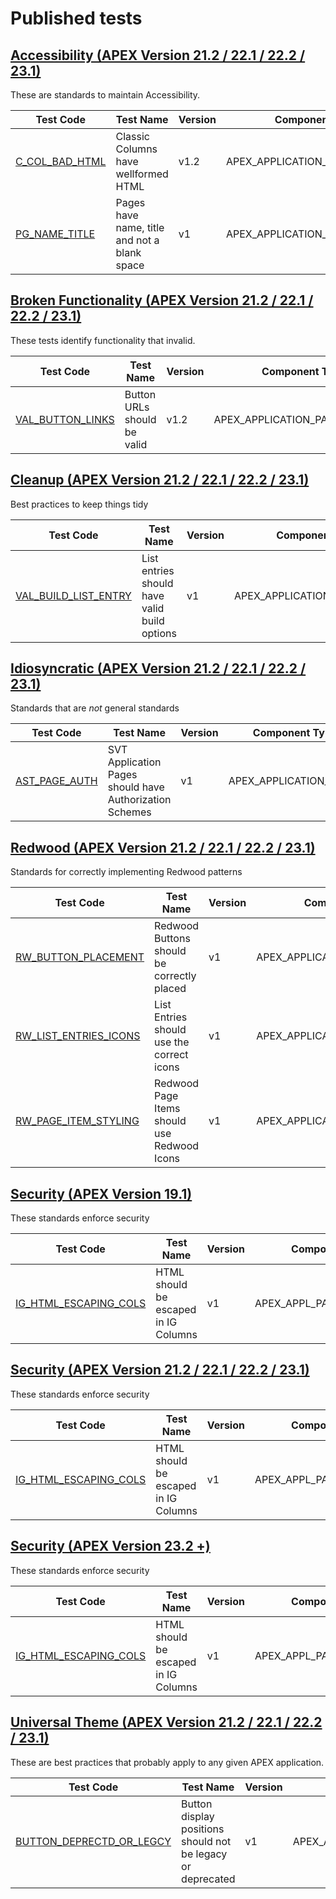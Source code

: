 # Published tests

## [Accessibility (APEX Version 21.2 / 22.1 / 22.2 / 23.1)](APEX_ACCESSIBILITY_212/STANDARD-APEX_ACCESSIBILITY_212.json)
These are standards to maintain Accessibility.

| Test Code | Test Name | Version | Component Type |
|-----------|-----------|---------|----------------|
| [C_COL_BAD_HTML](APEX_ACCESSIBILITY_212/tests/C_COL_BAD_HTML.json) |  Classic Columns have wellformed HTML | v1.2 | APEX_APPLICATION_PAGE_RPT_COLS |
| [PG_NAME_TITLE](APEX_ACCESSIBILITY_212/tests/PG_NAME_TITLE.json) |  Pages have name, title and not a blank space | v1 | APEX_APPLICATION_PAGES |

## [Broken Functionality (APEX Version 21.2 / 22.1 / 22.2 / 23.1)](APEX_BROKEN_FUNCTIONALITY_212/STANDARD-APEX_BROKEN_FUNCTIONALITY_212.json)
These tests identify functionality that invalid.

| Test Code | Test Name | Version | Component Type |
|-----------|-----------|---------|----------------|
| [VAL_BUTTON_LINKS](APEX_BROKEN_FUNCTIONALITY_212/tests/VAL_BUTTON_LINKS.json) |  Button URLs should be valid | v1.2 | APEX_APPLICATION_PAGE_BUTTONS |

## [Cleanup (APEX Version 21.2 / 22.1 / 22.2 / 23.1)](APEX_CLEANUP_212/STANDARD-APEX_CLEANUP_212.json)
Best practices to keep things tidy

| Test Code | Test Name | Version | Component Type |
|-----------|-----------|---------|----------------|
| [VAL_BUILD_LIST_ENTRY](APEX_CLEANUP_212/tests/VAL_BUILD_LIST_ENTRY.json) |  List entries should have valid build options | v1 | APEX_APPLICATION_LIST_ENTRIES |

## [Idiosyncratic (APEX Version 21.2 / 22.1 / 22.2 / 23.1)](APEX_IDIOSYNCRATIC_212/STANDARD-APEX_IDIOSYNCRATIC_212.json)
Standards that are *not* general standards

| Test Code | Test Name | Version | Component Type |
|-----------|-----------|---------|----------------|
| [AST_PAGE_AUTH](APEX_IDIOSYNCRATIC_212/tests/AST_PAGE_AUTH.json) |  SVT Application Pages should have Authorization Schemes | v1 | APEX_APPLICATION_PAGES |

## [Redwood (APEX Version 21.2 / 22.1 / 22.2 / 23.1)](APEX_REDWOOD_212/STANDARD-APEX_REDWOOD_212.json)
Standards for correctly implementing Redwood patterns

| Test Code | Test Name | Version | Component Type |
|-----------|-----------|---------|----------------|
| [RW_BUTTON_PLACEMENT](APEX_REDWOOD_212/tests/RW_BUTTON_PLACEMENT.json) |  Redwood Buttons should be correctly placed | v1 | APEX_APPLICATION_PAGE_BUTTONS |
| [RW_LIST_ENTRIES_ICONS](APEX_REDWOOD_212/tests/RW_LIST_ENTRIES_ICONS.json) |  List Entries should use the correct icons | v1 | APEX_APPLICATION_LIST_ENTRIES |
| [RW_PAGE_ITEM_STYLING](APEX_REDWOOD_212/tests/RW_PAGE_ITEM_STYLING.json) |  Redwood Page Items should use Redwood Icons | v1 | APEX_APPLICATION_PAGE_ITEMS |

## [Security (APEX Version 19.1)](APEX_SECURITY_191/STANDARD-APEX_SECURITY_191.json)
These standards enforce security

| Test Code | Test Name | Version | Component Type |
|-----------|-----------|---------|----------------|
| [IG_HTML_ESCAPING_COLS](APEX_SECURITY_191/tests/IG_HTML_ESCAPING_COLS.json) |  HTML should be escaped in IG Columns | v1 | APEX_APPL_PAGE_IG_COLUMNS |

## [Security (APEX Version 21.2 / 22.1 / 22.2 / 23.1)](APEX_SECURITY_212/STANDARD-APEX_SECURITY_212.json)
These standards enforce security

| Test Code | Test Name | Version | Component Type |
|-----------|-----------|---------|----------------|
| [IG_HTML_ESCAPING_COLS](APEX_SECURITY_212/tests/IG_HTML_ESCAPING_COLS.json) |  HTML should be escaped in IG Columns | v1 | APEX_APPL_PAGE_IG_COLUMNS |

## [Security (APEX Version 23.2 +)](APEX_SECURITY_232/STANDARD-APEX_SECURITY_232.json)
These standards enforce security

| Test Code | Test Name | Version | Component Type |
|-----------|-----------|---------|----------------|
| [IG_HTML_ESCAPING_COLS](APEX_SECURITY_232/tests/IG_HTML_ESCAPING_COLS.json) |  HTML should be escaped in IG Columns | v1 | APEX_APPL_PAGE_IG_COLUMNS |

## [Universal Theme (APEX Version 21.2 / 22.1 / 22.2 / 23.1)](APEX_UNIVERSAL_THEME_212/STANDARD-APEX_UNIVERSAL_THEME_212.json)
These are best practices that probably apply to any given APEX application.

| Test Code | Test Name | Version | Component Type |
|-----------|-----------|---------|----------------|
| [BUTTON_DEPRECTD_OR_LEGCY](APEX_UNIVERSAL_THEME_212/tests/BUTTON_DEPRECTD_OR_LEGCY.json) |  Button display positions should not be legacy or deprecated | v1 | APEX_APPLICATION_PAGE_BUTTONS |

    
